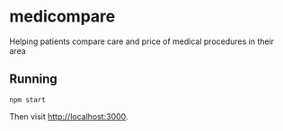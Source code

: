 # medicompare
Helping patients compare care and price of medical procedures in their area

## Running

```
npm start
```

Then visit <http://localhost:3000>.
